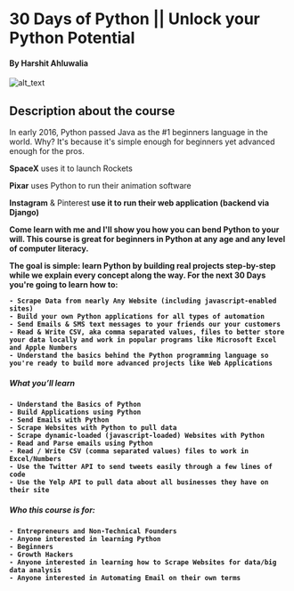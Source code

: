 # 30 Days of Python || Unlock your Python Potential
#### By Harshit Ahluwalia
![alt_text](https://github.com/harshitahluwalia7895/30-Days-of-Python/blob/master/announcementposter.png)
## Description about the course
In early 2016, Python passed Java as the #1 beginners language in the world. Why? It's because it's simple enough for beginners yet advanced enough for the pros. 

<b>SpaceX</b> uses it to launch Rockets

<b>Pixar</b> uses Python to run their animation software

<b>Instagram</b> & </b>Pinterest<b> use it to run their web application (backend via Django)

Come learn with me and I'll show you how you can bend Python to your will. This course is great for beginners in Python at any age and any level of computer literacy.

The goal is simple: learn Python by building real projects step-by-step while we explain every concept along the way.  For the next 30 Days you're going to learn how to:

    - Scrape Data from nearly Any Website (including javascript-enabled sites)
    - Build your own Python applications for all types of automation
    - Send Emails & SMS text messages to your friends our your customers
    - Read & Write CSV, aka comma separated values, files to better store your data locally and work in popular programs like Microsoft Excel and Apple Numbers
    - Understand the basics behind the Python programming language so you're ready to build more advanced projects like Web Applications


##### What you’ll learn

    - Understand the Basics of Python
    - Build Applications using Python
    - Send Emails with Python
    - Scrape Websites with Python to pull data
    - Scrape dynamic-loaded (javascript-loaded) Websites with Python
    - Read and Parse emails using Python
    - Read / Write CSV (comma separated values) files to work in Excel/Numbers
    - Use the Twitter API to send tweets easily through a few lines of code
    - Use the Yelp API to pull data about all businesses they have on their site
   
##### Who this course is for:

    - Entrepreneurs and Non-Technical Founders
    - Anyone interested in learning Python
    - Beginners
    - Growth Hackers
    - Anyone interested in learning how to Scrape Websites for data/big data analysis
    - Anyone interested in Automating Email on their own terms 
